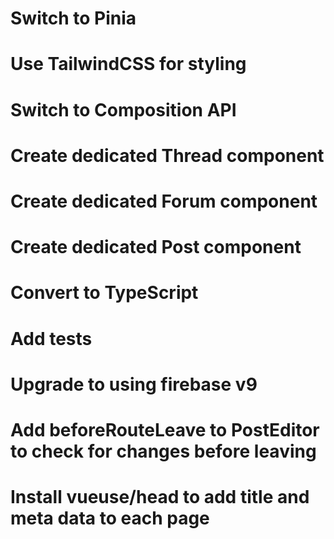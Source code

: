 # Switch to Pinia
# Use TailwindCSS for styling
# Switch to Composition API
# Create dedicated Thread component
# Create dedicated Forum component
# Create dedicated Post component
# Convert to TypeScript
# Add tests
# Upgrade to using firebase v9
# Add beforeRouteLeave to PostEditor to check for changes before leaving
# Install vueuse/head to add title and meta data to each page